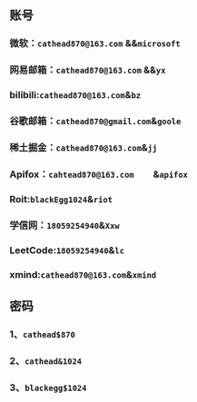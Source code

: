 ## 账号

### 微软：`cathead870@163.com` &&`microsoft`

### 网易邮箱：`cathead870@163.com` &&`yx`

### bilibili:`cathead870@163.com`&`bz`

### 谷歌邮箱：`cathead870@gmail.com`&`goole`

### 稀土掘金：`cathead870@163.com`&`jj`

### **Apifox：`cahtead870@163.com	`**&`apifox`

### Roit:`blackEgg1024`&`riot`

### 学信网：`18059254940`&`Xxw`

### **LeetCode**:`18059254940`&`lc`

### xmind:`cathead870@163.com`&`xmind`

## 密码

### 1、`cathead$870`

### 2、`cathead&1024`

### 3、`blackegg$1024`
